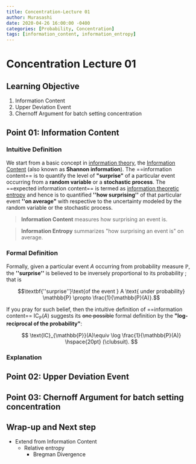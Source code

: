 ```yaml
---
title: Concentration-Lecture 01
author: Murasashi
date: 2020-04-26 16:00:00 -0400
categories: [Probability, Concentration] 
tags: [information_content, information_entropy]
---
```



# Concentration Lecture 01

## Learning Objective

1. Information Content
2. Upper Deviation Event
3. Chernoff Argument for batch setting concentration


## Point 01: Information Content

### Intuitive Definition
We start from a basic concept in [information theory](https://en.wikipedia.org/wiki/Information_theory "Information theory"),  the [Information Content]([https://en.wikipedia.org/wiki/Information_content](https://en.wikipedia.org/wiki/Information_content)) (also known as **Shannon information**).  The ==information content== is to 
quantify the level of __"surprise"__ of a particular event occurring from a __random variable__ or a __stochastic process__. The ==expected information content== is termed as [information theoretic entropy](https://en.wikipedia.org/wiki/Entropy_(information_theory) "Entropy (information theory)") and hence is to quantified __''how surprising''__ of that particular event __''on average"__ with respective to the uncertainty modeled by the random variable or the stochastic process. 

> __Information Content__ measures how surprising an event is.

>__Information Entropy__ summarizes "how surprising an event is" on average.

### Formal Definition

Formally, given a particular event $A$ occurring from probability measure $\mathbb{P}$, the __''surprise''__ is believed to be inversely proportional to its probability ; that is 

$$\textbf{''surprise''}\text{of the event } A \text{ under probability} \mathbb{P} \propto \frac{1}{\mathbb{P}(A)}.$$

If you pray for such belief, then the intuitive definition of ==information content== $\text{IC}_{\mathbb{P}}(A)$ suggests its ~~one possible~~  formal definition by the __"log-reciprocal of the probability"__:

$$
\text{IC}_{\mathbb{P}}(A)\equiv \log \frac{1}{\mathbb{P}(A)}  \hspace{20pt} (\clubsuit).
$$

### Explanation



## Point 02: Upper Deviation Event

## Point 03: Chernoff Argument for batch setting concentration



## Wrap-up and Next step

- Extend from Information Content
	+ Relative entropy
		+ Bregman Divergence
